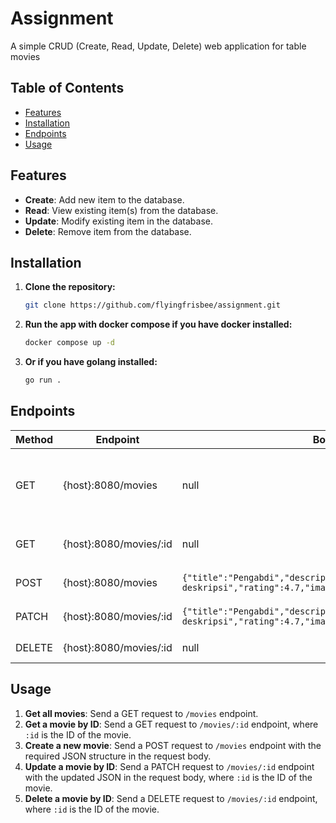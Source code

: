# Assignment

A simple CRUD (Create, Read, Update, Delete) web application for table movies

## Table of Contents

- [Features](#features)
- [Installation](#installation)
- [Endpoints](#endpoints)
- [Usage](#usage)

## Features

- **Create**: Add new item to the database.
- **Read**: View existing item(s) from the database.
- **Update**: Modify existing item in the database.
- **Delete**: Remove item from the database.

## Installation

1. **Clone the repository:**

   ```bash
   git clone https://github.com/flyingfrisbee/assignment.git

2. **Run the app with docker compose if you have docker installed:**

   ```bash
   docker compose up -d

3. **Or if you have golang installed:**

   ```bash
   go run .

## Endpoints

| Method | Endpoint         | Body                | Response          | Description                    |
|--------|------------------|---------------------|-------------------|--------------------------------|
| GET    | {host}:8080/movies          | null                | `[{"id":1,"title":"Pengabdi 2 Comunion","description":"Adalah sebuah film horor Indonesia tahun 2022","rating":7.0,"image":"https://myimage.com","created_at":"2022-08-0110:56:31","updated_at": "2022-08-13 09:30:23"},{"id":2,"title":"Pengabdi 1 Comunion","description":"Adalah sebuah film horor Indonesia tahun 2022","rating":7.0,"image":"https://myimage.com","created_at":"2022-08-0110:56:31","updated_at": "2022-08-13 09:30:23"}]`   | Get all movies                 |
| GET    | {host}:8080/movies/:id      | null                | `{"id":1,"title":"Pengabdi 2 Comunion","description":"Adalah sebuah film horor Indonesia tahun 2022","rating":7.0,"image":"https://myimage.com","created_at":"2022-08-0110:56:31","updated_at": "2022-08-13 09:30:23"}`        | Get a movie by ID              |
| POST   | {host}:8080/movies          | `{"title":"Pengabdi","description":"Sebuah deskripsi","rating":4.7,"image":"https://someimage.com"}` | `{"id":1,"title":"Pengabdi","description":"Sebuah deskripsi","rating":4.7,"image":"https://someimage.com","created_at":"2022-08-0110:56:31","updated_at": "2022-08-13 09:30:23"}`        | Create a new movie             |
| PATCH  | {host}:8080/movies/:id      | `{"title":"Pengabdi","description":"Sebuah deskripsi","rating":4.7,"image":"https://someimage.com"}`           | `{"id":1,"title":"Pengabdi","description":"Sebuah deskripsi","rating":4.7,"image":"https://someimage.com","created_at":"2022-08-0110:56:31","updated_at": "2022-08-13 09:30:23"}`        | Update a movie by ID           |
| DELETE | {host}:8080/movies/:id      | null                | null        | Delete a movie by ID           |

## Usage

1. **Get all movies**: Send a GET request to `/movies` endpoint.
2. **Get a movie by ID**: Send a GET request to `/movies/:id` endpoint, where `:id` is the ID of the movie.
3. **Create a new movie**: Send a POST request to `/movies` endpoint with the required JSON structure in the request body.
4. **Update a movie by ID**: Send a PATCH request to `/movies/:id` endpoint with the updated JSON in the request body, where `:id` is the ID of the movie.
5. **Delete a movie by ID**: Send a DELETE request to `/movies/:id` endpoint, where `:id` is the ID of the movie.

